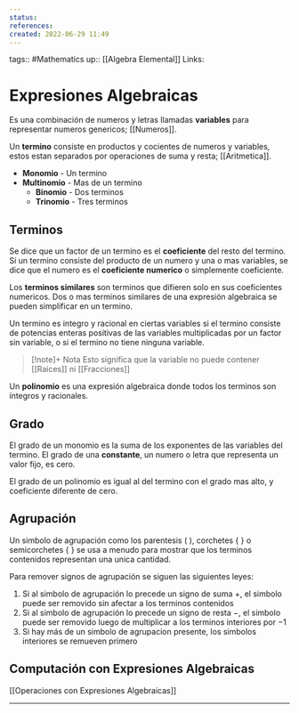 ```yaml
---
status:
references:
created: 2022-06-29 11:49
---
```

tags:: #Mathematics 
up:: [[Algebra Elemental]]
Links: 
# Expresiones Algebraicas
Es una combinación de numeros y letras llamadas **variables** para representar numeros genericos; [[Numeros]].

Un **termino** consiste en productos y cocientes de numeros y variables, estos estan separados por operaciones de suma y resta; [[Aritmetica]].

- **Monomio** - Un termino
- **Multinomio** - Mas de un termino
	- **Binomio** - Dos terminos
	- **Trinomio** - Tres terminos

## Terminos
Se dice que un factor de un termino es el **coeficiente** del resto del termino. Si un termino consiste del producto de un numero y una o mas variables, se dice que el numero es el **coeficiente numerico** o simplemente coeficiente.

Los **terminos similares** son terminos que difieren solo en sus coeficientes numericos. Dos o mas terminos similares de una expresión algebraica se pueden simplificar en un termino.

Un termino es integro y racional en ciertas variables si el termino consiste de potencias enteras positivas de las variables multiplicadas por un factor sin variable, o si el termino no tiene ninguna variable.

> [!note]+ Nota
> Esto significa que la variable no puede contener [[Raices]] ni [[Fracciones]]


Un **polinomio** es una expresión algebraica donde todos los terminos son íntegros y racionales.

## Grado
El grado de un monomio es la suma de los exponentes de las variables del termino. El grado de una **constante**, un numero o letra que representa un valor fijo, es cero.

El grado de un polinomio es igual al del termino con el grado mas alto, y coeficiente diferente de cero.

## Agrupación
Un simbolo de agrupación como los parentesis ( ), corchetes { } o semicorchetes { } se usa a menudo para mostrar que los terminos contenidos representan una unica cantidad.

Para remover signos de agrupación se siguen las siguientes leyes:
1. Si al simbolo de agrupación lo precede un signo de suma $+$, el simbolo puede ser removido sin afectar a los terminos contenidos
2. Si al simbolo de agrupación lo precede un signo de resta $-$, el simbolo puede ser removido luego de multiplicar a los terminos interiores por $-1$
3. Si hay más de un simbolo de agrupacion presente, los simbolos interiores se remueven primero

## Computación con Expresiones Algebraicas
[[Operaciones con Expresiones Algebraicas]]

___
